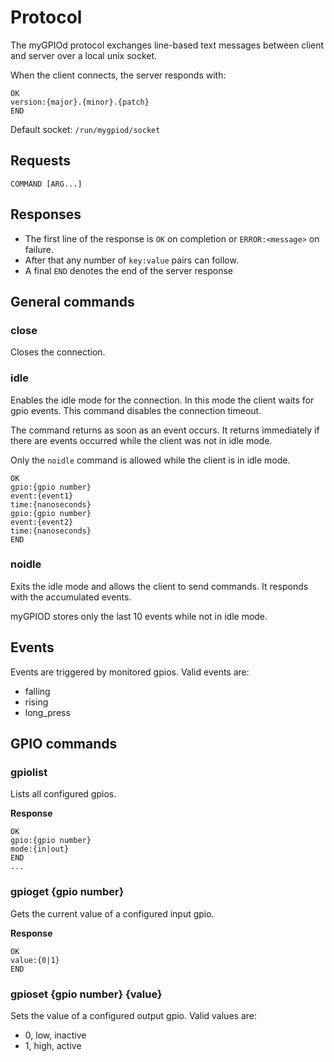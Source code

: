 # Protocol

The myGPIOd protocol exchanges line-based text messages between client and server over a local unix socket.

When the client connects, the server responds with:

```
OK
version:{major}.{minor}.{patch}
END
```

Default socket: `/run/mygpiod/socket`

## Requests

```
COMMAND [ARG...]
```

## Responses

- The first line of the response is `OK` on completion or `ERROR:<message>` on failure.
- After that any number of `key:value` pairs can follow.
- A final `END` denotes the end of the server response

## General commands

### close

Closes the connection.

### idle

Enables the idle mode for the connection. In this mode the client waits for gpio events. This command disables the connection timeout.

The command returns as soon as an event occurs. It returns immediately if there are events occurred while the client was not in idle mode.

Only the `noidle` command is allowed while the client is in idle mode.

```
OK
gpio:{gpio number}
event:{event1}
time:{nanoseconds}
gpio:{gpio number}
event:{event2}
time:{nanoseconds}
END
```

### noidle

Exits the idle mode and allows the client to send commands. It responds with the accumulated events.

myGPIOD stores only the last 10 events while not in idle mode.

## Events

Events are triggered by monitored gpios. Valid events are:

- falling
- rising
- long_press

## GPIO commands

### gpiolist

Lists all configured gpios.

**Response**

```
OK
gpio:{gpio number}
mode:{in|out}
END
...
```

### gpioget {gpio number}

Gets the current value of a configured input gpio.

**Response**

```
OK
value:{0|1}
END
```

### gpioset {gpio number} {value}

Sets the value of a configured output gpio. Valid values are:

- 0, low, inactive
- 1, high, active
